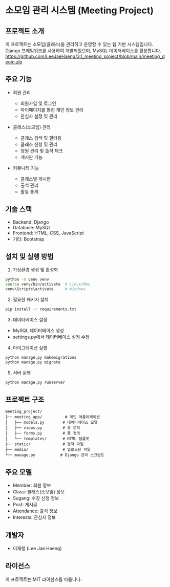 # 소모임 관리 시스템 (Meeting Project)

## 프로젝트 소개
이 프로젝트는 소모임(클래스)을 관리하고 운영할 수 있는 웹 기반 시스템입니다. Django 프레임워크를 사용하여 개발되었으며, MySQL 데이터베이스를 활용합니다.
https://github.com/LeeJaeHaeng/3.1_meeting_project/blob/main/meeting_deom.zip
## 주요 기능
- 회원 관리
  - 회원가입 및 로그인
  - 마이페이지를 통한 개인 정보 관리
  - 관심사 설정 및 관리

- 클래스(소모임) 관리
  - 클래스 검색 및 필터링
  - 클래스 신청 및 관리
  - 정원 관리 및 출석 체크
  - 게시판 기능

- 커뮤니티 기능
  - 클래스별 게시판
  - 출석 관리
  - 활동 통계

## 기술 스택
- Backend: Django
- Database: MySQL
- Frontend: HTML, CSS, JavaScript
- 기타: Bootstrap

## 설치 및 실행 방법
1. 가상환경 생성 및 활성화
```bash
python -m venv venv
source venv/bin/activate  # Linux/Mac
venv\Scripts\activate     # Windows
```

2. 필요한 패키지 설치
```bash
pip install -r requirements.txt
```

3. 데이터베이스 설정
- MySQL 데이터베이스 생성
- settings.py에서 데이터베이스 설정 수정

4. 마이그레이션 실행
```bash
python manage.py makemigrations
python manage.py migrate
```

5. 서버 실행
```bash
python manage.py runserver
```

## 프로젝트 구조
```
meeting_project/
├── meeting_app/          # 메인 애플리케이션
│   ├── models.py        # 데이터베이스 모델
│   ├── views.py         # 뷰 로직
│   ├── forms.py         # 폼 정의
│   └── templates/       # HTML 템플릿
├── static/              # 정적 파일
├── media/               # 업로드된 파일
└── manage.py           # Django 관리 스크립트
```

## 주요 모델
- Member: 회원 정보
- Class: 클래스(소모임) 정보
- Sugang: 수강 신청 정보
- Post: 게시글
- Attendance: 출석 정보
- Interests: 관심사 정보

## 개발자
- 이재행 (Lee Jae Haeng)

## 라이선스
이 프로젝트는 MIT 라이선스를 따릅니다. 
